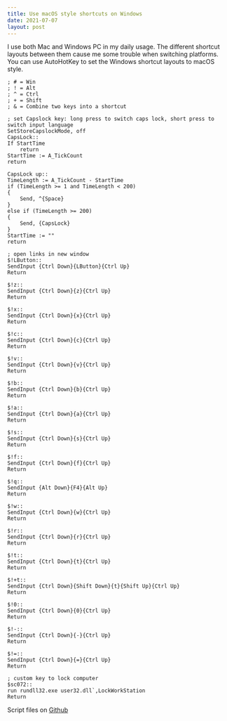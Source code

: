 ```yaml
---
title: Use macOS style shortcuts on Windows
date: 2021-07-07
layout: post
---
```

I use both Mac and Windows PC in my daily usage. The different shortcut layouts between them cause me some trouble when switching platforms. You can use AutoHotKey to set the Windows shortcut layouts to macOS style.

<pre class="wp-block-code"><code>; # = Win
; ! = Alt
; ^ = Ctrl
; + = Shift
; & = Combine two keys into a shortcut

; set Capslock key: long press to switch caps lock, short press to switch input language
SetStoreCapslockMode, off
CapsLock::
If StartTime
    return
StartTime := A_TickCount
return

CapsLock up::
TimeLength := A_TickCount - StartTime
if (TimeLength &gt;= 1 and TimeLength &lt; 200)
{
    Send, ^{Space}
}
else if (TimeLength &gt;= 200)
{
    Send, {CapsLock}
}
StartTime := ""
return

; open links in new window
$!LButton::
SendInput {Ctrl Down}{LButton}{Ctrl Up}
Return

$!z::
SendInput {Ctrl Down}{z}{Ctrl Up}
Return

$!x::
SendInput {Ctrl Down}{x}{Ctrl Up}
Return

$!c::
SendInput {Ctrl Down}{c}{Ctrl Up}
Return

$!v::
SendInput {Ctrl Down}{v}{Ctrl Up}
Return

$!b::
SendInput {Ctrl Down}{b}{Ctrl Up}
Return

$!a::
SendInput {Ctrl Down}{a}{Ctrl Up}
Return

$!s::
SendInput {Ctrl Down}{s}{Ctrl Up}
Return

$!f::
SendInput {Ctrl Down}{f}{Ctrl Up}
Return

$!q::
SendInput {Alt Down}{F4}{Alt Up}
Return

$!w::
SendInput {Ctrl Down}{w}{Ctrl Up}
Return

$!r::
SendInput {Ctrl Down}{r}{Ctrl Up}
Return

$!t::
SendInput {Ctrl Down}{t}{Ctrl Up}
Return

$!+t::
SendInput {Ctrl Down}{Shift Down}{t}{Shift Up}{Ctrl Up}
Return

$!0::
SendInput {Ctrl Down}{0}{Ctrl Up}
Return

$!-::
SendInput {Ctrl Down}{-}{Ctrl Up}
Return

$!=::
SendInput {Ctrl Down}{=}{Ctrl Up}
Return

; custom key to lock computer
$sc072::
run rundll32.exe user32.dll`,LockWorkStation
Return</code></pre>

Script files on <a href="https://github.com/hsywme/autohotkey" data-type="URL" data-id="https://github.com/hsywme/autohotkey">Github</a>
